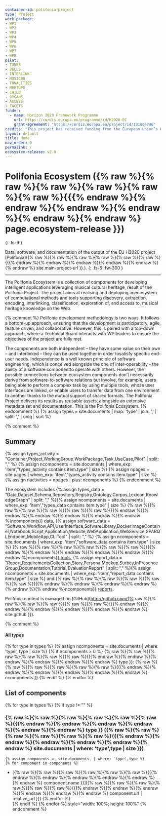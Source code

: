 ```yaml
---
container-id: polifonia-project
type: Project
work-package:
- WP1
- WP2
- WP3
- WP4
- WP5
- WP6
- WP7
- WP8
pilot:
- TUNES
- BELLS
- INTERLINK
- MUSICBO
- TONALITIES
- MEETUPS
- CHILD
- ORGANS
- ACCESS
- FACETS
funder:
  - name: Horizon 2020 Framework Programme
    url: https://cordis.europa.eu/programme/id/H2020-EC
    grant-agreement: "https://cordis.europa.eu/project/id/101004746"
credits: "This project has received funding from the European Union’s Horizon 2020 research and innovation programme under grant agreement N. 101004746."
layout: default
title: Home
nav_order: 0
permalink: /
ecosystem-release: v2.0
---
```


# Polifonia Ecosystem ({% raw %}{% raw %}{% raw %}{% raw %}{% raw %}{% raw %}{{{% endraw %}{% endraw %}{% endraw %}{% endraw %}{% endraw %}{% endraw %} page.ecosystem-release }})
{: .fs-9 }

Data, software, and documentation of the output of the EU H2020 project [Polifonia]({% raw %}{% raw %}{% raw %}{% raw %}{% raw %}{% raw %}{{{% endraw %}{% endraw %}{% endraw %}{% endraw %}{% endraw %}{% endraw %} site.main-project-url }}.). 
{: .fs-6 .fw-300 }

---

The Polifonia Ecosystem is a collection of components for developing intelligent applications leveraging musical cultural heritage, result of the Polifonia Project.
The project aims at realising and deploying anecosystem of computational methods and tools supporting discovery, extraction, encoding, interlinking, classification, exploration of, and access to, musical heritage knowledge on the Web.

{% comment %} 
Polifonia development methodology is two ways. 
It follows a bottom-up approach, ensuring that the development is participatory, agile, feature driven, and collaborative.
However, this is paired with a top-down approach, where a Technical Board interacts with WP leaders to ensure the objectives of the project are fully met.

The components are both independent – they have some value on their own – and interlinked – they can be used together in order tosatisfy specific end-user needs. 
Independence is a well known principle of software engineering, which is conceived alongside the one of inter-operability - the ability of a software componentto operate with others.
However, the possible connections between ecosystem components don’t necessarily derive from software-to-software relations but involve, for example, users being able to perform a complex task by using multiple tools, whose user interfaces are linked, or enable users to transfer data from one environment to another thanks to the mutual support of shared formats. 
The Polifonia Project delivers its results as reusable assets, alongside an extensive metadata set and documentation. This is the Polifonia Ecosystem.
{% endcomment %} 
{% assign types =  site.documents  | map: 'type' | join: ','  | split: ',' | uniq | sort %}


{% comment %}
## Summary
<div id="chart_container"></div>
<script>
anychart.onDocumentReady(function() {
    // set the data
    /* var data = [
        {x: "Application", value: 1},
        {x: "CLITool", value: 2},
        {x: "Corpus", value: 1},
        {x: "Dataset", value: 4},
        {x: "Documentation", value: 4},
        {x: "KnowledgeGraph", value: 1},
        {x: "Lexicon", value: 1},
        {x: "Library", value: 1},
        {x: "Ontology", value: 6},
        {x: "Persona", value: 22},
        {x: "Project", value: 3},
        {x: "Repository", value: 4},
        {x: "RequirementsCollection", value: 2},
        {x: "Schema", value: 2},
        {x: "Service", value: 1},
        {x: "Software", value: 8},
        {x: "SoftwareLibrary", value: 1},
        {x: "Story", value: 35},
        {x: "Tutorial", value: 1},
        {x: "UserInterface", value: 2},
        {x: "WebApplication", value: 3},
        {x: "WebServer", value: 1}
    ]; */
    var data = [
      {x: "Activites", value: 22},
      {x: "Data", value: 18},
      {x: "Software", value: 10},
      {x: "Application", value: 6},
      {x: "Report", value: 64}
    ]
    // create the chart
    var chart = anychart.pie3d();
    // set the chart title
    // chart.title("Polifonia Project Components by Type");
    // add the data
    chart.data(data);
    // sort elements
    chart.sort("desc");  
    // set legend position
    chart.legend().position("right");
    // set items layout
    chart.legend().itemsLayout("vertical");
    // display the chart in the container
    chart.container('chart_container');
    chart.draw();
  });
  </script>
{% assign types_activity = "Container,Project,WorkingGroup,WorkPackage,Task,UseCase,Pilot" | split: "," %}
{% assign ncomponents = site.documents  | where_exp: 'item',"types_activity contains item.type" | size %}
{% assign npages = site.pages  | where_exp: 'item',"types_activity contains item.type" | size %}
{% assign nactivities = npages | plus: ncomponents %}
{% endcomment %}


The ecosystem includes {% assign types_data = "Data,Dataset,Schema,Repository,Registry,Ontology,Corpus,Lexicon,KnowledgeGraph" | split: "," %}{% assign ncomponents = site.documents  | where_exp: 'item',"types_data contains item.type" | size %} {% raw %}{% raw %}{% raw %}{% raw %}{% raw %}{% raw %}{{{% endraw %}{% endraw %}{% endraw %}{% endraw %}{% endraw %}{% endraw %}ncomponents}} <a href="data.html">data</a>, {% assign software_data = "Software,Workflow,API,UserInterface,SofwareLibrary,DockerImageContainer,Notebook,Script,Application,Website,WebApplication,WebService,SPARQLEndpoint,MobileApp,CLITool" | split: "," %} {% assign ncomponents = site.documents  | where_exp: 'item',"software_data contains item.type" | size %} {% raw %}{% raw %}{% raw %}{% raw %}{% raw %}{% raw %}{{{% endraw %}{% endraw %}{% endraw %}{% endraw %}{% endraw %}{% endraw %}ncomponents}} <a href="software.html">tools</a>, {% assign report_data = "Report,RequirementsCollection,Story,Persona,Mockup,Surbey,InPresenceGroup,Documentation,Tutorial,EvaluationReport" | split: "," %}{% assign ncomponents = site.documents  | where_exp: 'item',"report_data contains item.type" | size %} and {% raw %}{% raw %}{% raw %}{% raw %}{% raw %}{% raw %}{{{% endraw %}{% endraw %}{% endraw %}{% endraw %}{% endraw %}{% endraw %}ncomponents}} <a href="report.html">reports</a>.

Polifonia content is managed on [GitHub](http://github.com/{% raw %}{% raw %}{% raw %}{% raw %}{% raw %}{% raw %}{{{% endraw %}{% endraw %}{% endraw %}{% endraw %}{% endraw %}{% endraw %} site.github }}).

{% comment %}
#### All types
{% for type in types %}
{% assign ncomponents =  site.documents  | where: 'type', type | size %}
{% if ncomponents > 0 %} {% raw %}{% raw %}{% raw %}{% raw %}{% raw %}{% raw %}{{{% endraw %}{% endraw %}{% endraw %}{% endraw %}{% endraw %}{% endraw %} type }}: {% raw %}{% raw %}{% raw %}{% raw %}{% raw %}{% raw %}{{{% endraw %}{% endraw %}{% endraw %}{% endraw %}{% endraw %}{% endraw %} ncomponents }} {% endif %}
{% endfor %}

## List of components 
{% for type in types %}
{% if type != "" %}
### {% raw %}{% raw %}{% raw %}{% raw %}{% raw %}{% raw %}{{{% endraw %}{% endraw %}{% endraw %}{% endraw %}{% endraw %}{% endraw %} type }} ({% raw %}{% raw %}{% raw %}{% raw %}{% raw %}{% raw %}{{{% endraw %}{% endraw %}{% endraw %}{% endraw %}{% endraw %}{% endraw %} site.documents  | where: 'type',type | size }})
	{% assign components =  site.documents  | where: 'type',type %}
	{% for component in components %}
- [{% raw %}{% raw %}{% raw %}{% raw %}{% raw %}{% raw %}{{{% endraw %}{% endraw %}{% endraw %}{% endraw %}{% endraw %}{% endraw %} component.name }}]({% raw %}{% raw %}{% raw %}{% raw %}{% raw %}{% raw %}{{{% endraw %}{% endraw %}{% endraw %}{% endraw %}{% endraw %}{% endraw %} component.url | relative_url }})	{% endfor %}	
{% endif %}
{% endfor %}
style="width: 100%; height: 100%"
{% endcomment %}
